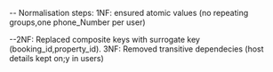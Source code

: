 -- Normalisation steps:
1NF: ensured atomic values (no repeating groups,one phone_Number per user)

--2NF: Replaced composite keys with surrogate key (booking_id,property_id).
3NF: Removed transitive dependecies (host details kept on;y in users)
